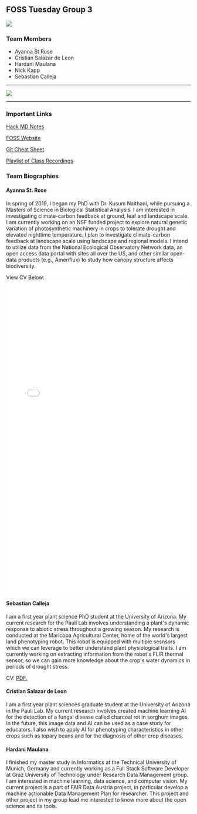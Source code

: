 ## FOSS Tuesday Group 3 

<img src="cyverse_logo.png" class="inline"/>

### Team Members
- Ayanna St Rose
- Cristian Salazar de Leon
- Hardani Maulana
- Nick Kapp
- Sebastian Calleja 

***
<img src="cactus_sunset.jpg" class="inline"/>

***
### Important Links
[Hack MD Notes](https://github.com/CyVerse-learning-materials/foss-spring-2021-hackmd-notes?mc_cid=bd3e73e33f&mc_eid=1aeeb1392b)

[FOSS Website](https://learning.cyverse.org/projects/foss-2020/en/latest/)
 
[Git Cheat Sheet](https://learning.cyverse.org/projects/foss/en/latest/reproducible_science/GitHub.html?mc_cid=bd3e73e33f&mc_eid=1aeeb1392b#git-cheat-sheet)
 
[Playlist of Class Recordings](https://www.youtube.com/playlist?list=PL38WPXpo-ZW2U9_ADIr_oEGmTHlBKQxkV)

### Team Biographies

#### Ayanna St. Rose
In spring of 2019, I began my PhD with Dr. Kusum Naithani, while pursuing a Masters of Science in Biological Statistical Analysis. I am interested in investigating climate-carbon feedback at ground, leaf and landscape scale. I am currently working on an NSF funded project to explore natural genetic variation of photosynthetic machinery in crops to tolerate drought and elevated nighttime temperature. I plan to investigate climate-carbon feedback at landscape scale using landscape and regional models. I intend to utilize data from the National Ecological Observatory Network data, an open access data portal with sites all over the US, and other similar open-data products (e.g., Ameriflux) to study how canopy structure affects biodiversity.

View CV Below:
<embed src="StRose-CV.pdf" type="application/pdf" title="Ayanna's CV" width="100%" height="850px"/>

#### Sebastian Calleja
I am a first year plant science PhD student at the University of Arizona. My current research for the Pauli Lab involves understanding a plant's dynamic response to abiotic stress throughout a growing season. My research is conducted at the Maricopa Agricultural Center, home of the world's largest land phenotyping robot. This robot is equipped with multiple sesnsors which we can leverage to better understand plant physiological traits. I am currently working on extracting information from the robot's FLIR thermal sensor, so we can gain more knowledge about the crop's water dynamics in periods of drought stress.

CV: <a href="https://github.com/sebcalleja/FOSS-Group3/blob/main/SCalleja_CV_2020.pdf" target="_blank">PDF.</a>

#### Cristian Salazar de Leon
I am a first year plant sciences graduate student at the University of Arizona in the Pauli Lab. My current research involves created machine learning AI for the detection of a fungal disease called charcoal rot in sorghum images. In the future, this image data and AI can be used as a case study for educators. I also wish to apply AI for phenotyping characteristics in other crops such as tepary beans and for the diagnosis of other crop diseases.

#### Hardani Maulana
I finished my master study in Informatics at the Technical University of Munich, Germany and currently working as a Full Stack Software Developer at Graz University of Technology under Research Data Management group. I am interested in machine learning, data science, and computer vision. My current project is a part of FAIR Data Austria project, in particular develop a machine actionable Data Management Plan for researcher. This project and other project in my group lead me interested to know more about the open science and its tools.
